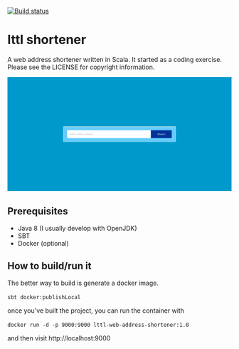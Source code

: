 [![Build status](https://travis-ci.org/gonfva/lttl_shortener.svg?branch=master)](https://travis-ci.org/gonfva/lttl_shortener?branch=master)

# lttl shortener

A web address shortener written in Scala. It started as a coding exercise. 
Please see the LICENSE for copyright information.

![image of the project frontend](./example_lttl.png)

## Prerequisites

+ Java 8 (I usually develop with OpenJDK)
+ SBT
+ Docker (optional)

## How to build/run it

The better way to build is generate a docker image.

`sbt docker:publishLocal`

once you've built the project, you can run the container with

`docker run -d -p 9000:9000 lttl-web-address-shortener:1.0`

and then visit http://localhost:9000
